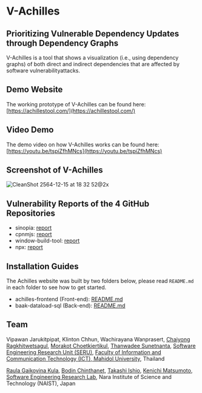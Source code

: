 # V-Achilles
## Prioritizing Vulnerable Dependency Updates through Dependency Graphs
V-Achilles is a tool that shows a visualization (i.e., using dependency graphs) of both direct and indirect dependencies that are affected by software vulnerabilityattacks. 

## Demo Website
The working prototype of V-Achilles can be found here: [https://achillestool.com/](https://achillestool.com/)

## Video Demo
The demo video on how V-Achilles works can be found here: [https://youtu.be/tspiZfhMNcs](https://youtu.be/tspiZfhMNcs)

## Screenshot of V-Achilles
![CleanShot 2564-12-15 at 18 32 52@2x](https://user-images.githubusercontent.com/1671353/146179237-74cca704-9160-4b63-b84f-e8d2bfd91e08.png)

## Vulnerability Reports of the 4 GitHub Repositories
- sinopia: [report](files/sinopia.pdf)
- cpnmjs: [report](files/cpnmjs.pdf)
- window-build-tool: [report](files/windows-build-tools.pdf)
- npx: [report](files/npx.pdf)

## Installation Guides
The Achilles website was built by two folders below, please read `README.md` in each folder to see how to get started. 
- achilles-frontend (Front-end): [README.md](https://github.com/MUICT-SERU/Achilles/blob/master/achilles-frontend/README.md)
- baak-dataload-sql (Back-end): [README.md](https://github.com/MUICT-SERU/Achilles/blob/master/baak-dataload-sql/README.md)

## Team
Vipawan Jarukitpipat, Klinton Chhun, Wachirayana Wanprasert, [Chaiyong Ragkhitwetsagul](https://cragkhit.github.io/), [Morakot Choetkiertikul](https://morakotch.wordpress.com/), [Thanwadee Sunetnanta](http://mucc.mahidol.ac.th/~ittth/),
[Software Engineering Research Unit (SERU)](https://muict-seru.github.io/),
[Faculty of Information and Communication Technology (ICT), Mahidol University](https://www.ict.mahidol.ac.th/), Thailand

[Raula Gaikovina Kula](https://raux.github.io/), [Bodin Chinthanet](https://bchinthanet.com/), [Takashi Ishio](https://takashi-ishio.github.io/index-en.html), [Kenichi Matsumoto](https://scholar.google.com/citations?user=-DfBligAAAAJ&hl=en),
[Software Engineering Research Lab](https://isw3.naist.jp/Research/cs-se-en.html),
Nara Institute of Science and Technology (NAIST), Japan
